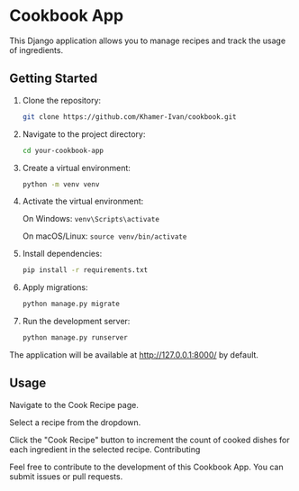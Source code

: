 # Cookbook App

This Django application allows you to manage recipes and track the usage of ingredients.

## Getting Started

1. Clone the repository:

   ```bash
   git clone https://github.com/Khamer-Ivan/cookbook.git
   
2. Navigate to the project directory:

    ```bash 
   cd your-cookbook-app

3. Create a virtual environment:

    ```bash
   python -m venv venv

4. Activate the virtual environment:

    On Windows:
    ```venv\Scripts\activate```

    On macOS/Linux:
   ```source venv/bin/activate```

5. Install dependencies:

    ```bash
   pip install -r requirements.txt


6. Apply migrations:

    ```bash
   python manage.py migrate

7. Run the development server:

    ```bash
   python manage.py runserver

The application will be available at http://127.0.0.1:8000/ by default.

## Usage
Navigate to the Cook Recipe page.

Select a recipe from the dropdown.

Click the "Cook Recipe" button to increment the count of cooked dishes for each ingredient in the selected recipe.
Contributing

Feel free to contribute to the development of this Cookbook App. You can submit issues or pull requests.